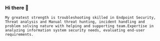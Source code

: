 ### Hi there 👋

<!--
**Vasanthi512/Vasanthi512** is a ✨ _special_ ✨ repository because its `README.md` (this file) appears on your GitHub profile.

Here are some ideas to get you started:

- 🔭 I’m currently working on Tata Consultancy Services...
- 🌱 I’m currently learning Java Full Stack ,Amazon Web services...
- 👯 I’m looking to collaborate on Network Security ...
- 🤔 I’m passionate security analyst looking for the challenging with opportunities ahead ...
- 💬 I 'm currently awaiting to work on new technologies to implementthe Security Policies & Guidelines and improve its compliance by providing insight and recommendation based on analysis and assessments of data and business processes...
- 📫 To reach me : <a href:"vasanthimuruganbtech@gmail.com">Let's get in touch </a>
- 😄  I love trying new technologies and update with modern tools helping our lives more easier.
- ⚡ Fun fact: Go beyond and push the bounds.
-->
  	My greatest strength is troubleshooting skilled in Endpoint Security, Threat analysis and Manual threat hunting, incident handling and problem solving nature with helping and supporting team.Expertise in analyzing information system security needs, evaluating end-user requirements.
